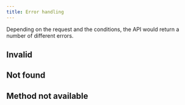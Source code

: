 ```yaml
---
title: Error handling
---
```


Depending on the request and the conditions, the API would return a number of different errors.

## Invalid

## Not found

## Method not available